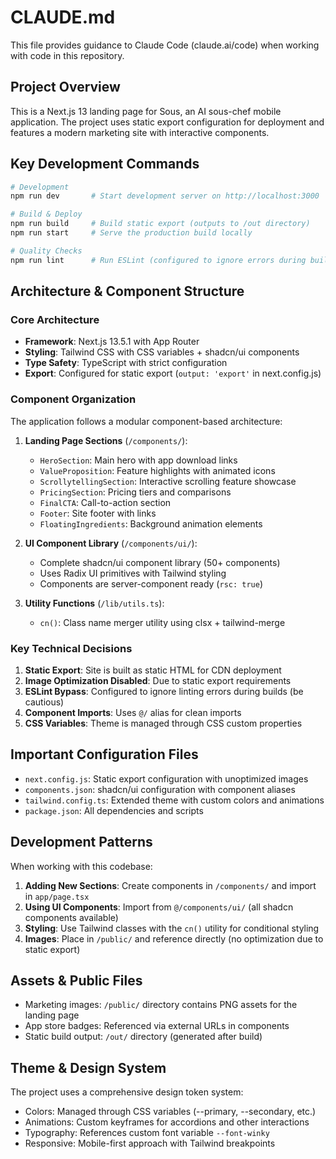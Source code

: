 # CLAUDE.md

This file provides guidance to Claude Code (claude.ai/code) when working with code in this repository.

## Project Overview

This is a Next.js 13 landing page for Sous, an AI sous-chef mobile application. The project uses static export configuration for deployment and features a modern marketing site with interactive components.

## Key Development Commands

```bash
# Development
npm run dev       # Start development server on http://localhost:3000

# Build & Deploy
npm run build     # Build static export (outputs to /out directory)
npm run start     # Serve the production build locally

# Quality Checks
npm run lint      # Run ESLint (configured to ignore errors during builds)
```

## Architecture & Component Structure

### Core Architecture
- **Framework**: Next.js 13.5.1 with App Router
- **Styling**: Tailwind CSS with CSS variables + shadcn/ui components
- **Type Safety**: TypeScript with strict configuration
- **Export**: Configured for static export (`output: 'export'` in next.config.js)

### Component Organization
The application follows a modular component-based architecture:

1. **Landing Page Sections** (`/components/`):
   - `HeroSection`: Main hero with app download links
   - `ValueProposition`: Feature highlights with animated icons
   - `ScrollytellingSection`: Interactive scrolling feature showcase
   - `PricingSection`: Pricing tiers and comparisons
   - `FinalCTA`: Call-to-action section
   - `Footer`: Site footer with links
   - `FloatingIngredients`: Background animation elements

2. **UI Component Library** (`/components/ui/`):
   - Complete shadcn/ui component library (50+ components)
   - Uses Radix UI primitives with Tailwind styling
   - Components are server-component ready (`rsc: true`)

3. **Utility Functions** (`/lib/utils.ts`):
   - `cn()`: Class name merger utility using clsx + tailwind-merge

### Key Technical Decisions

1. **Static Export**: Site is built as static HTML for CDN deployment
2. **Image Optimization Disabled**: Due to static export requirements
3. **ESLint Bypass**: Configured to ignore linting errors during builds (be cautious)
4. **Component Imports**: Uses `@/` alias for clean imports
5. **CSS Variables**: Theme is managed through CSS custom properties

## Important Configuration Files

- `next.config.js`: Static export configuration with unoptimized images
- `components.json`: shadcn/ui configuration with component aliases
- `tailwind.config.ts`: Extended theme with custom colors and animations
- `package.json`: All dependencies and scripts

## Development Patterns

When working with this codebase:

1. **Adding New Sections**: Create components in `/components/` and import in `app/page.tsx`
2. **Using UI Components**: Import from `@/components/ui/` (all shadcn components available)
3. **Styling**: Use Tailwind classes with the `cn()` utility for conditional styling
4. **Images**: Place in `/public/` and reference directly (no optimization due to static export)

## Assets & Public Files

- Marketing images: `/public/` directory contains PNG assets for the landing page
- App store badges: Referenced via external URLs in components
- Static build output: `/out/` directory (generated after build)

## Theme & Design System

The project uses a comprehensive design token system:
- Colors: Managed through CSS variables (--primary, --secondary, etc.)
- Animations: Custom keyframes for accordions and other interactions
- Typography: References custom font variable `--font-winky`
- Responsive: Mobile-first approach with Tailwind breakpoints